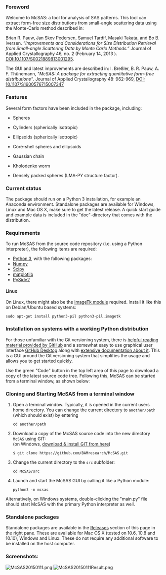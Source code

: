 ### Foreword ###
Welcome to McSAS: a tool for analysis of SAS patterns. 
This tool can extract form-free size distributions from small-angle scattering data using the Monte-Carlo method described in:

Brian R. Pauw, Jan Skov Pedersen, Samuel Tardif, Masaki Takata, and Bo B. Iversen. *“Improvements and Considerations for Size Distribution Retrieval from Small-angle Scattering Data by Monte Carlo Methods.”* Journal of Applied Crystallography 46, no. 2 (February 14, 2013    ). [DOI:10.1107/S0021889813001295](http://dx.doi.org/10.1107/S0021889813001295).

The GUI and latest improvements are described in:
I. Breßler, B. R. Pauw, A. F. Thünemann, *"McSAS: A package for extracting quantitative form-free distributions"*. Journal of Applied Crystallography 48: 962-969, [DOI: 10.1107/S1600576715007347](http://dx.doi.org/10.1107/S1600576715007347)

### Features ###

Several form factors have been included in the package, including:

- Spheres

- Cylinders (spherically isotropic)

- Ellipsoids (spherically isotropic)

- Core-shell spheres and ellipsoids

- Gaussian chain

- Kholodenko worm

- Densely packed spheres (LMA-PY structure factor). 

### Current status ###

The package should run on a Python 3 installation, for example an Anaconda environment.
Standalone packages are available for Windows, Linux and Mac OS X, make sure to get the latest release. 
A quick start guide and example data is included in the "doc"-directory that comes with the distribution. 

### Requirements ###

To run McSAS from the source code repository (i.e. using a Python interpreter), the following items are required:

- [Python 3](https://www.python.org/downloads/), with the following packages:
- [Numpy](http://www.scipy.org/scipylib/download.html)
- [Scipy](http://www.scipy.org/scipylib/download.html)
- [matplotlib](http://matplotlib.org/downloads.html)
- [PySide2](https://pypi.org/project/PySide2/)

#### Linux

On Linux, there might also be the [ImageTk module](https://pillow.readthedocs.io/en/stable/reference/ImageTk.html) required.
Install it like this on Debian/Ubuntu based systems:
```
sudo apt-get install python3-pil python3-pil.imagetk
```

### Installation on systems with a working Python distribution ###

For those unfamiliar with the Git versioning system, there is [helpful reading material provided by GitHub](https://github.com/git-guides)
and a somewhat easy to use graphical user interface [GitHub Desktop](https://desktop.github.com)
along with [extensive documentation about it](https://docs.github.com/en/desktop).
This is a GUI around the Git versioning system that simplifies the usage and allows you to get started quickly. 

Use the green "Code" button in the top left area of this page to download a copy of the latest source code tree.
Following this, McSAS can be started from a terminal window, as shown below:

### Cloning and Starting McSAS from a terminal window

1. Open a terminal window. Typically, it is opened in the current users home directory.
  You can change the current directory to `another/path` (which should exist) by entering
    ```
    cd another/path
    ```
2. Download a copy of the McSAS source code into the new directory `McSAS` using GIT:  
    (on Windows, [download & install GIT from here](https://git-scm.com/download/win))
   
    ```
    $ git clone https://github.com/BAMresearch/McSAS.git
    ```
    
4. Change the current directory to the `src` subfolder:
   
    ```
    cd McSAS/src
    ```
    
6. Launch and start the McSAS GUI by calling it like a Python module:
   
    ```
    python3 -m mcsas
    ```

Alternatively, on Windows systems, double-clicking the "main.py" file should start McSAS with the primary Python interpreter as well.

### Standalone packages ###
Standalone packages are available in the [Releases](https://bitbucket.org/pkwasniew/mcsas/downloads) section of this page in the right pane. 
These are available for Mac OS X (tested on 10.6, 10.8 and 10.10), Windows and Linux. 
These do not require any additional software to be installed on the host computer. 

### Screenshots: ###
![McSAS20150111.png](https://bitbucket.org/repo/jkGXGq/images/2699194750-McSAS20150111.png)
![McSAS20150111Result.png](https://bitbucket.org/repo/jkGXGq/images/4000224154-McSAS20150111Result.png)
